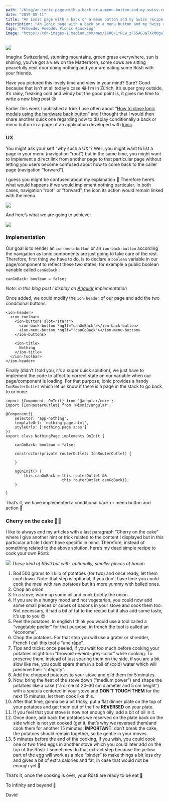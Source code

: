 ```yaml
---
path: "/blog/an-ionic-page-with-a-back-or-a-menu-button-and-my-swiss-recipe-to-cook-rosti"
date: "2019-05-11"
title: "An Ionic page with a back or a menu button and my Swiss recipe to cook Rösti"
description: "An Ionic page with a back or a menu button and my Swiss recipe to cookRösti"
tags: "#showdev #webdev #ionic #cooking"
image: "https://cdn-images-1.medium.com/max/1600/1*RLw_zF55AGJaTXkMOgwTNQ.png"
---
```


![](https://cdn-images-1.medium.com/max/1600/1*RLw_zF55AGJaTXkMOgwTNQ.png)

Imagine Switzerland, stunning mountains, green grass everywhere, sun is shining, you’ve got a view on the Matterhorn, some cows are sitting peacefully next door doing nothing and your are eating some Rösti with your friends.

Have you pictured this lovely time and view in your mind? Sure? Good because that isn’t at all today’s case 😂 I’m in Zürich, it’s super grey outside, it’s rainy, freaking cold and windy but the good point is, it gives me time to write a new blog post 😉

Earlier this week I published a trick I use often about “[How to close Ionic modals using the hardware back button](https://dev.to/daviddalbusco/how-to-close-ionic-modals-using-the-hardware-back-button-pi2)” and I thought that I would then share another quick one regarding how to display conditionally a back or menu button in a page of an application developed with [Ionic](https://ionicframework.com).

### UX

You might ask your self “why such a UX”? Well, you might want to list a page in your menu (navigation “root”) but in the same time, you might want to implement a direct link from another page to that particular page without letting you users become confused about how to come back to the caller page (navigation “forward”).

I guess you might be confused about my explanation 🤔 Therefore here’s what would happens if we would implement nothing particular. In both cases, navigation “root” or “forward”, the icon its action would remain linked with the menu.

![](https://cdn-images-1.medium.com/max/1600/1*DyRRdLLV6VqXKgYvw_9Z6Q.gif)

And here’s what we are going to achieve:

![](https://cdn-images-1.medium.com/max/1600/1*pctwpurwlPWrzAkvZykqSw.gif)

### Implementation

Our goal is to render an `ion-menu-button` or an `ion-back-button` according the navigation as Ionic components are just going to take care of the rest. Therefore, first thing we have to do, is to declare a `boolean` variable in our page/component to reflect these two states, for example a public boolean variable called `canGoBack` :

```
canGoBack: boolean = false;
```

*Note: in this blog post I display an [Angular](https://angular.io) implementation*

Once added, we could modify the `ion-header` of our page and add the two conditional buttons:

```
<ion-header>
  <ion-toolbar>
    <ion-buttons slot="start">
      <ion-back-button *ngIf="canGoBack"></ion-back-button>
      <ion-menu-button *ngIf="!canGoBack"></ion-menu-button>
    </ion-buttons>
    
    <ion-title>
      Nothing
    </ion-title>
  </ion-toolbar>
</ion-header>
```

Finally (didn’t I told you, it’s a super quick solution), we just have to
implement the code to affect to correct state on our variable when our
page/component is loading. For that purpose, Ionic provides a handy
`IonRouterOutlet` which let us know if there is a page in the stack to go back to or none.

```
import {Component, OnInit} from '@angular/core';
import {IonRouterOutlet} from '@ionic/angular';

@Component({
    selector: 'app-nothing',
    templateUrl: 'nothing.page.html',
    styleUrls: ['nothing.page.scss']
})
export class NothingPage implements OnInit {

    canGoBack: boolean = false;

    constructor(private routerOutlet: IonRouterOutlet) {

    }

    ngOnInit() {
        this.canGoBack = this.routerOutlet &&
                         this.routerOutlet.canGoBack();
    }

}
```

That’s it, we have implemented a conditional back or menu button and action 🎉

### Cherry on the cake 🍒🎂

I like to always end my articles with a last paragraph “Cherry on the cake” where I give another hint or trick related to the content I displayed but in this particular article I don’t have specific in mind. Therefore, instead of something related to the above solution, here’s my dead simple recipe to cook your own Rösti:

![](https://cdn-images-1.medium.com/max/1600/1*bRHfgb21RXhVuUnEEj1nUQ.jpeg)
*These kind of Rösti but with, optionally, smaller pieces of bacon*

1. Boil 500 grams to 1 kilo of potatoes (for two) and once ready, let them cool down. Note: that step is optional, if you don’t have time you could cook the meal with raw potatoes but it’s more yummy with boiled ones.
2. Chop an onion.
3. In a stove, warm up some oil and cook briefly the onion.
4. If you are in a hungry mood and not vegetarian, you could now add some small pieces or cubes of bacons in your stove and cook them too. Not necessary, it had a bit of fat to the recipe but it also add some taste, it’s up to you 😉
5. Peel the potatoes. In english I think you would use a tool called a “vegetable peeler” for that purpose, in french the tool is called an “économe”.
6. Chop the potatoes. For that step you will use a grater or shredder, French I call this tool a “une râpe”.
7. Tips and tricks: once peeled, if you wait too much before cooking your potatoes might turn “brownish-weird-grey-color” while cooking. To preserve them, instead of just sparing them on the side, if you are a bit slow like me, you could spare them in a boil of (cold) water which will preserve their “integrity”.
8. Add the chopped potatoes to your stove and gild them for 5 minutes.
9. Now, bring the heat of the stove down (“medium power”) and shape the potatoes like a cake (“a circle of 20–30 cm diameter and 5 cm height”) with a spatula centered in your stove and **DON’T TOUCH THEM** for the next 15 minutes, let them cook like this.
10. After that time, gonna be a bit tricky, put a flat dinner plate on the top of your potatoes and get them out of the fire **REVERSED** on your plate.
11. If you feel that your stove is now not enough oily, add a bit of oil in it.
11. Once done, add back the potatoes we reserved on the plate back on the side which is not yet cooked (get it, that’s why we reversed them)and cook them for another 15 minutes. **IMPORTANT**: don’t break the cake, the potatoes should remain together, so be gentle in your moves.
12. 5 minutes before the end of the cooking, if you wish, you could cook one or two fried eggs in another stove which you could later add on the top of the Rösti. I sometimes do that extract step because the yellow part of the egg will work as a nice “binder” to make things a bit less dry and gives a bit of extra calories and fat, in case that would not be enough yet 🤣

That’s it, once the cooking is over, your Rösti are ready to be eat 🤗

To infinity and beyond 🚀

David
